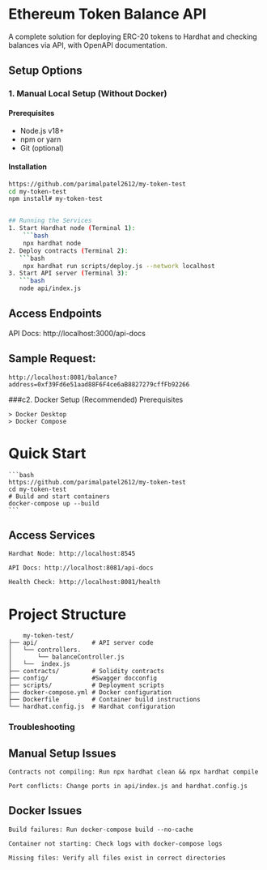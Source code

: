 # Ethereum Token Balance API

A complete solution for deploying ERC-20 tokens to Hardhat and checking balances via API, with OpenAPI documentation.

## Setup Options

### 1. Manual Local Setup (Without Docker)

#### Prerequisites
- Node.js v18+
- npm or yarn
- Git (optional)

#### Installation
```bash
https://github.com/parimalpatel2612/my-token-test
cd my-token-test
npm install# my-token-test


## Running the Services
1. Start Hardhat node (Terminal 1):
    ```bash
    npx hardhat node
2. Deploy contracts (Terminal 2):
   ```bash
    npx hardhat run scripts/deploy.js --network localhost
3. Start API server (Terminal 3):
   ```bash
   node api/index.js
```
## Access Endpoints
API Docs: http://localhost:3000/api-docs

## Sample Request:
    http://localhost:8081/balance?address=0xf39Fd6e51aad88F6F4ce6aB8827279cffFb92266

###c2. Docker Setup (Recommended)
    Prerequisites

    > Docker Desktop
    > Docker Compose

# Quick Start
    ```bash
    https://github.com/parimalpatel2612/my-token-test
    cd my-token-test
    # Build and start containers
    docker-compose up --build
    ```
## Access Services
    Hardhat Node: http://localhost:8545

    API Docs: http://localhost:8081/api-docs

    Health Check: http://localhost:8081/health

# Project Structure

        my-token-test/
    ├── api/               # API server code
    │   └── controllers.  
    │       └── balanceController.js
    │   └──  index.js
    ├── contracts/         # Solidity contracts
    ├── config/            #Swagger docconfig
    ├── scripts/           # Deployment scripts
    ├── docker-compose.yml # Docker configuration
    ├── Dockerfile         # Container build instructions
    └── hardhat.config.js  # Hardhat configuration

### Troubleshooting
## Manual Setup Issues
    Contracts not compiling: Run npx hardhat clean && npx hardhat compile
    
    Port conflicts: Change ports in api/index.js and hardhat.config.js
## Docker Issues
    Build failures: Run docker-compose build --no-cache
    
    Container not starting: Check logs with docker-compose logs
    
    Missing files: Verify all files exist in correct directories
